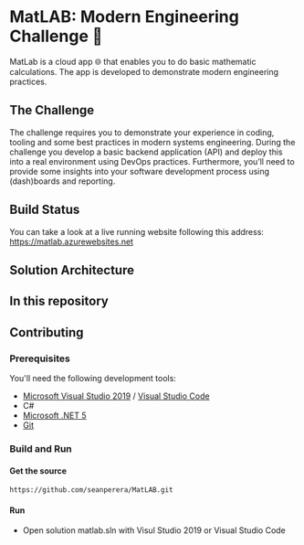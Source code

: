# MatLAB: Modern Engineering Challenge :bicyclist:

MatLab is a cloud app :globe_with_meridians: that enables you to do basic mathematic calculations. 
The app is developed to demonstrate modern engineering practices.

## The Challenge
The challenge requires you to demonstrate your experience in coding, tooling and some best practices in modern systems engineering. During the challenge you develop a basic backend application (API) and deploy this into a real environment using DevOps practices. Furthermore, you’ll need to provide some insights into your software development process using (dash)boards and reporting. 

## Build Status
You can take a look at a live running website following this address: https://matlab.azurewebsites.net


## Solution Architecture


## In this repository

## Contributing
### Prerequisites
You'll need the following development tools:
- [Microsoft Visual Studio 2019](https://visualstudio.microsoft.com/downloads/) / [Visual Studio Code](https://code.visualstudio.com/)
- C#
- [Microsoft .NET 5](https://dotnet.microsoft.com/download/dotnet/5.0)
- [Git](https://git-scm.com/)

### Build and Run
#### Get the source
```
https://github.com/seanperera/MatLAB.git
```
#### Run
- Open solution matlab.sln with Visul Studio 2019 or Visual Studio Code

